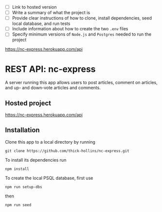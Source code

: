   - [ ] Link to hosted version
  - [ ] Write a summary of what the project is
  - [ ] Provide clear instructions of how to clone, install dependencies, seed local database, and run tests
  - [ ] Include information about how to create the two `.env` files
  - [ ] Specify minimum versions of `Node.js` and `Postgres` needed to run the project

  https://nc-express.herokuapp.com/api

# REST API: nc-express 

A server running this app allows users to post articles, comment on articles, and up- and down-vote articles and comments.

## Hosted project

  https://nc-express.herokuapp.com/api

## Installation

Clone this app to a local directory by running

    git clone https://github.com/thick-hollins/nc-express.git

To install its dependencies run 

    npm install

To create the local PSQL database, first use

    npm run setup-dbs

then

    npm run seed

